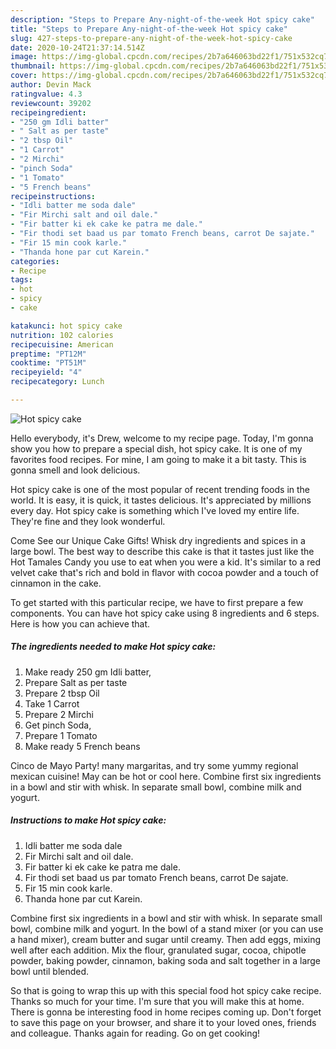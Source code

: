 ```yaml
---
description: "Steps to Prepare Any-night-of-the-week Hot spicy cake"
title: "Steps to Prepare Any-night-of-the-week Hot spicy cake"
slug: 427-steps-to-prepare-any-night-of-the-week-hot-spicy-cake
date: 2020-10-24T21:37:14.514Z
image: https://img-global.cpcdn.com/recipes/2b7a646063bd22f1/751x532cq70/hot-spicy-cake-recipe-main-photo.jpg
thumbnail: https://img-global.cpcdn.com/recipes/2b7a646063bd22f1/751x532cq70/hot-spicy-cake-recipe-main-photo.jpg
cover: https://img-global.cpcdn.com/recipes/2b7a646063bd22f1/751x532cq70/hot-spicy-cake-recipe-main-photo.jpg
author: Devin Mack
ratingvalue: 4.3
reviewcount: 39202
recipeingredient:
- "250 gm Idli batter"
- " Salt as per taste"
- "2 tbsp Oil"
- "1 Carrot"
- "2 Mirchi"
- "pinch Soda"
- "1 Tomato"
- "5 French beans"
recipeinstructions:
- "Idli batter me soda dale"
- "Fir Mirchi salt and oil dale."
- "Fir batter ki ek cake ke patra me dale."
- "Fir thodi set baad us par tomato French beans, carrot De sajate."
- "Fir 15 min cook karle."
- "Thanda hone par cut Karein."
categories:
- Recipe
tags:
- hot
- spicy
- cake

katakunci: hot spicy cake 
nutrition: 102 calories
recipecuisine: American
preptime: "PT12M"
cooktime: "PT51M"
recipeyield: "4"
recipecategory: Lunch

---
```



![Hot spicy cake](https://img-global.cpcdn.com/recipes/2b7a646063bd22f1/751x532cq70/hot-spicy-cake-recipe-main-photo.jpg)

Hello everybody, it's Drew, welcome to my recipe page. Today, I'm gonna show you how to prepare a special dish, hot spicy cake. It is one of my favorites food recipes. For mine, I am going to make it a bit tasty. This is gonna smell and look delicious.

Hot spicy cake is one of the most popular of recent trending foods in the world. It is easy, it is quick, it tastes delicious. It's appreciated by millions every day. Hot spicy cake is something which I've loved my entire life. They're fine and they look wonderful.

Come See our Unique Cake Gifts! Whisk dry ingredients and spices in a large bowl. The best way to describe this cake is that it tastes just like the Hot Tamales Candy you use to eat when you were a kid. It&#39;s similar to a red velvet cake that&#39;s rich and bold in flavor with cocoa powder and a touch of cinnamon in the cake.


To get started with this particular recipe, we have to first prepare a few components. You can have hot spicy cake using 8 ingredients and 6 steps. Here is how you can achieve that.

<!--inarticleads1-->

##### The ingredients needed to make Hot spicy cake:

1. Make ready 250 gm Idli batter,
1. Prepare  Salt as per taste
1. Prepare 2 tbsp Oil
1. Take 1 Carrot
1. Prepare 2 Mirchi
1. Get pinch Soda,
1. Prepare 1 Tomato
1. Make ready 5 French beans


Cinco de Mayo Party! many margaritas, and try some yummy regional mexican cuisine! May can be hot or cool here. Combine first six ingredients in a bowl and stir with whisk. In separate small bowl, combine milk and yogurt. 

<!--inarticleads2-->

##### Instructions to make Hot spicy cake:

1. Idli batter me soda dale
1. Fir Mirchi salt and oil dale.
1. Fir batter ki ek cake ke patra me dale.
1. Fir thodi set baad us par tomato French beans, carrot De sajate.
1. Fir 15 min cook karle.
1. Thanda hone par cut Karein.


Combine first six ingredients in a bowl and stir with whisk. In separate small bowl, combine milk and yogurt. In the bowl of a stand mixer (or you can use a hand mixer), cream butter and sugar until creamy. Then add eggs, mixing well after each addition. Mix the flour, granulated sugar, cocoa, chipotle powder, baking powder, cinnamon, baking soda and salt together in a large bowl until blended. 

So that is going to wrap this up with this special food hot spicy cake recipe. Thanks so much for your time. I'm sure that you will make this at home. There is gonna be interesting food in home recipes coming up. Don't forget to save this page on your browser, and share it to your loved ones, friends and colleague. Thanks again for reading. Go on get cooking!
